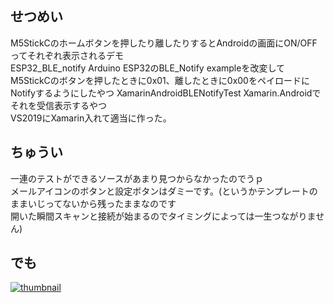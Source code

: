 ## せつめい
M5StickCのホームボタンを押したり離したりするとAndroidの画面にON/OFFってそれぞれ表示されるデモ  
ESP32_BLE_notify Arduino ESP32のBLE_Notify exampleを改変して  
M5StickCのボタンを押したときに0x01、離したときに0x00をペイロードにNotifyするようにしたやつ
XamarinAndroidBLENotifyTest	Xamarin.Androidでそれを受信表示するやつ  
VS2019にXamarin入れて適当に作った。  
  
## ちゅうい
一連のテストができるソースがあまり見つからなかったのでうｐ  
メールアイコンのボタンと設定ボタンはダミーです。(というかテンプレートのままいじってないから残ったままなのです  
開いた瞬間スキャンと接続が始まるのでタイミングによっては一生つながりません)  

## でも
[![thumbnail](https://pbs.twimg.com/ext_tw_video_thumb/1216562437375217664/pu/img/8c1BrrpAcHblRX8k.jpg)](https://twitter.com/jitenshap/status/1216562525644320769)
